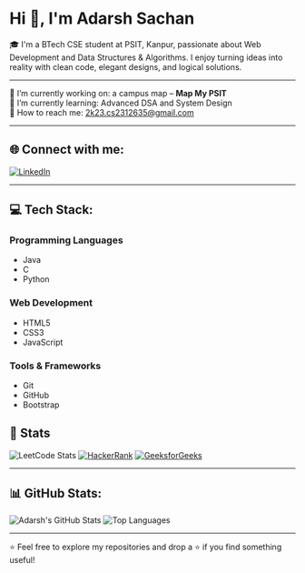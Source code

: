 # Hi 👋, I'm Adarsh Sachan

🎓 I'm a BTech CSE student at PSIT, Kanpur, passionate about Web Development and Data Structures & Algorithms. I enjoy turning ideas into reality with clean code, elegant designs, and logical solutions.

---

🔭 I’m currently working on: a campus map – **Map My PSIT**  
🌱 I’m currently learning: Advanced DSA and System Design  
💌 How to reach me: 2k23.cs2312635@gmail.com

---

## 🌐 Connect with me:

[![LinkedIn](https://img.shields.io/badge/LinkedIn-blue?style=for-the-badge&logo=linkedin)](https://www.linkedin.com/in/adarshsachan01/)

---

## 💻 Tech Stack:

### Programming Languages
- Java
- C
- Python

### Web Development
- HTML5
- CSS3
- JavaScript

### Tools & Frameworks
- Git
- GitHub
- Bootstrap

## 🧠 Stats

![LeetCode Stats](https://leetcard.jacoblin.cool/theadarsh1m?theme=dark&font=Baloo+Bhai&ext=contest)
[![HackerRank](https://img.shields.io/badge/HackerRank-2EC866?style=for-the-badge&logo=hackerrank&logoColor=white)](https://www.hackerrank.com/2k23_cs2312635)
[![GeeksforGeeks](https://img.shields.io/badge/GeeksforGeeks-0F9D58?style=for-the-badge&logo=geeksforgeeks&logoColor=white)](https://auth.geeksforgeeks.org/user/theadarsh/practice/)

---

## 📊 GitHub Stats:

![Adarsh's GitHub Stats](https://github-readme-stats.vercel.app/api?username=theadarsh1m&show_icons=true&theme=radical)
![Top Languages](https://github-readme-stats.vercel.app/api/top-langs/?username=theadarsh1m&layout=compact&theme=radical)

---

⭐️ Feel free to explore my repositories and drop a ⭐️ if you find something useful!
